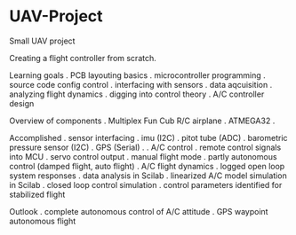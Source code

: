 UAV-Project
===========
Small UAV project

Creating a flight controller from scratch.

Learning goals
. PCB layouting basics
. microcontroller programming
. source code config control
. interfacing with sensors
. data aqcuisition
. analyzing flight dynamics
. digging into control theory
. A/C controller design

Overview of components
. Multiplex Fun Cub R/C airplane
. ATMEGA32
. 

Accomplished
. sensor interfacing
  . imu (I2C)
  . pitot tube (ADC)
  . barometric pressure sensor (I2C)
  . GPS (Serial)
  .
. A/C control
  . remote control signals into MCU
  . servo control output
  . manual flight mode
  . partly autonomous control (damped flight, auto flight)
. A/C flight dynamics
  . logged open loop system responses
  . data analysis in Scilab
  . linearized A/C model simulation in Scilab
  . closed loop control simulation
  . control parameters identified for stabilized flight
  
Outlook
. complete autonomous control of A/C attitude
. GPS waypoint autonomous flight
